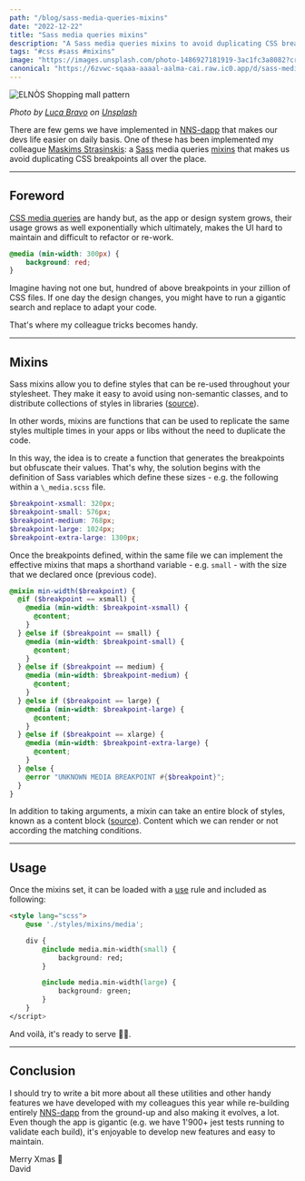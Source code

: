 ```yaml
---
path: "/blog/sass-media-queries-mixins"
date: "2022-12-22"
title: "Sass media queries mixins"
description: "A Sass media queries mixins to avoid duplicating CSS breakpoints all over the place."
tags: "#css #sass #mixins"
image: "https://images.unsplash.com/photo-1486927181919-3ac1fc3a8082?crop=entropy&cs=tinysrgb&fit=max&fm=jpg&ixid=MnwzMDkyMzV8MHwxfHNlYXJjaHwyOHx8bGluZXxlbnwwfHx8fDE2NzE3MTI0MjM&ixlib=rb-4.0.3&q=80&w=1080"
canonical: "https://6zvwc-sqaaa-aaaal-aalma-cai.raw.ic0.app/d/sass-media-queries-mixins"
---
```


![ELNÒS Shopping mall pattern](https://images.unsplash.com/photo-1486927181919-3ac1fc3a8082?crop=entropy&cs=tinysrgb&fit=max&fm=jpg&ixid=MnwzMDkyMzV8MHwxfHNlYXJjaHwyOHx8bGluZXxlbnwwfHx8fDE2NzE3MTI0MjM&ixlib=rb-4.0.3&q=80&w=1080)

*Photo by [Luca Bravo](https://unsplash.com/@lucabravo?utm_source=Papyrs&utm_medium=referral) on [Unsplash](https://unsplash.com/?utm_source=unsplash&utm_medium=referral&utm_content=creditCopyText)*

There are few gems we have implemented in [NNS-dapp](https://nns.ic0.app/) that makes our devs life easier on daily basis. One of these has been implemented my colleague [Maskims Strasinskis](https://github.com/mstrasinskis): a [Sass](https://sass-lang.com/) media queries [mixins](https://sass-lang.com/documentation/at-rules/mixin) that makes us avoid duplicating CSS breakpoints all over the place.

* * *

## Foreword

[CSS media queries](https://developer.mozilla.org/fr/docs/Web/CSS/Media_Queries/Using_media_queries) are handy but, as the app or design system grows, their usage grows as well exponentially which ultimately, makes the UI hard to maintain and difficult to refactor or re-work.

```scss
@media (min-width: 300px) {
    background: red;
}
```

Imagine having not one but, hundred of above breakpoints in your zillion of CSS files. If one day the design changes, you might have to run a gigantic search and replace to adapt your code.

That's where my colleague tricks becomes handy.

* * *

## Mixins

Sass mixins allow you to define styles that can be re-used throughout your stylesheet. They make it easy to avoid using non-semantic classes, and to distribute collections of styles in libraries ([source](https://sass-lang.com/documentation/at-rules/mixin)).

In other words, mixins are functions that can be used to replicate the same styles multiple times in your apps or libs without the need to duplicate the code.

In this way, the idea is to create a function that generates the breakpoints but obfuscate their values. That's why, the solution begins with the definition of Sass variables which define these sizes - e.g. the following within a `\_media.scss` file.

```scss
$breakpoint-xsmall: 320px;
$breakpoint-small: 576px;
$breakpoint-medium: 768px;
$breakpoint-large: 1024px;
$breakpoint-extra-large: 1300px;
```

Once the breakpoints defined, within the same file we can implement the effective mixins that maps a shorthand variable - e.g. `small` - with the size that we declared once (previous code).

```scss
@mixin min-width($breakpoint) {
  @if ($breakpoint == xsmall) {
    @media (min-width: $breakpoint-xsmall) {
      @content;
    }
  } @else if ($breakpoint == small) {
    @media (min-width: $breakpoint-small) {
      @content;
    }
  } @else if ($breakpoint == medium) {
    @media (min-width: $breakpoint-medium) {
      @content;
    }
  } @else if ($breakpoint == large) {
    @media (min-width: $breakpoint-large) {
      @content;
    }
  } @else if ($breakpoint == xlarge) {
    @media (min-width: $breakpoint-extra-large) {
      @content;
    }
  } @else {
    @error "UNKNOWN MEDIA BREAKPOINT #{$breakpoint}";
  }
}
```

In addition to taking arguments, a mixin can take an entire block of styles, known as a content block ([source](https://sass-lang.com/documentation/at-rules/mixin#content-blocks)). Content which we can render or not according the matching conditions.

* * *

## Usage

Once the mixins set, it can be loaded with a [use](https://sass-lang.com/documentation/at-rules/use) rule and included as following:

```html
<style lang="scss">
    @use './styles/mixins/media';

    div {
        @include media.min-width(small) {
            background: red;
        }

        @include media.min-width(large) {
            background: green;
        }
    }
</script>
```

And voilà, it's ready to serve 👨‍🍳.

* * *

## Conclusion

I should try to write a bit more about all these utilities and other handy features we have developed with my colleagues this year while re-building entirely [NNS-dapp](https://nns.ic0.app/) from the ground-up and also making it evolves, a lot. Even though the app is gigantic (e.g. we have 1'900+ jest tests running to validate each build), it's enjoyable to develop new features and easy to maintain.

Merry Xmas 🎄  
David
